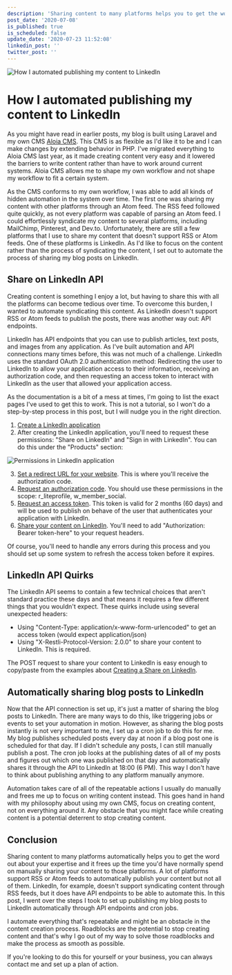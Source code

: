 ```yaml
---
description: 'Sharing content to many platforms helps you to get the word out about your expertise. Automating this frees you up to create the content. In this post, I got over how I automated publishing my content to LinkedIn.'
post_date: '2020-07-08'
is_published: true
is_scheduled: false
update_date: '2020-07-23 11:52:08'
linkedin_post: ''
twitter_post: ''
---
```

![How I automated publishing my content to LinkedIn](/images/articles/automating-publishing-to-linkedin.jpg)
# How I automated publishing my content to LinkedIn
As you might have read in earlier posts, my blog is built using Laravel and my own CMS [Aloia CMS](https://aloiacms.com). This CMS is as flexible as I'd like it to be and I can make changes by extending behavior in PHP. I've migrated everything to Aloia CMS last year, as it made creating content very easy and it lowered the barriers to write content rather than have to work around current systems. Aloia CMS allows me to shape my own workflow and not shape my workflow to fit a certain system. 

As the CMS conforms to my own workflow, I was able to add all kinds of hidden automation in the system over time. The first one was sharing my content with other platforms through an Atom feed. The RSS feed followed quite quickly, as not every platform was capable of parsing an Atom feed. I could effortlessly syndicate my content to several platforms, including MailChimp, Pinterest, and Dev.to. Unfortunately, there are still a few platforms that I use to share my content that doesn't support RSS or Atom feeds. One of these platforms is LinkedIn. As I'd like to focus on the content rather than the process of syndicating the content, I set out to automate the process of sharing my blog posts on LinkedIn.

## Share on LinkedIn API
Creating content is something I enjoy a lot, but having to share this with all the platforms can become tedious over time. To overcome this burden, I wanted to automate syndicating this content. As LinkedIn doesn't support RSS or Atom feeds to publish the posts, there was another way out: API endpoints.

LinkedIn has API endpoints that you can use to publish articles, text posts, and images from any application. As I've built automation and API connections many times before, this was not much of a challenge. LinkedIn uses the standard OAuth 2.0 authentication method: Redirecting the user to LinkedIn to allow your application access to their information, receiving an authorization code, and then requesting an access token to interact with LinkedIn as the user that allowed your application access.

As the documentation is a bit of a mess at times, I'm going to list the exact pages I've used to get this to work. This is not a tutorial, so I won't do a step-by-step process in this post, but I will nudge you in the right direction.

1. [Create a LinkedIn application](https://www.linkedin.com/developers/apps/new)
2. After creating the LinkedIn application, you'll need to request these permissions: "Share on LinkedIn" and "Sign in with LinkedIn". You can do this under the "Products" section:

![Permissions in LinkedIn application](/images/articles/products-in-linkedin-application.png)

3. [Set a redirect URL for your website](https://docs.microsoft.com/en-us/linkedin/shared/authentication/authorization-code-flow?context=linkedin/consumer/context#step-1-configure-your-application). This is where you'll receive the authorization code.
4. [Request an authorization code](https://docs.microsoft.com/en-us/linkedin/shared/authentication/authorization-code-flow?context=linkedin/consumer/context#step-2-request-an-authorization-code). You should use these permissions in the scope: r_liteprofile, w_member_social.
5.  [Request an access token](https://docs.microsoft.com/en-us/linkedin/shared/authentication/authorization-code-flow?context=linkedin/consumer/context#step-3-exchange-authorization-code-for-an-access-token). This token is valid for 2 months (60 days) and will be used to publish on behave of the user that authenticates your application with LinkedIn.
6.  [Share your content on LinkedIn](https://docs.microsoft.com/en-us/linkedin/consumer/integrations/self-serve/share-on-linkedin?context=linkedin/consumer/context#creating-a-share-on-linkedin). You'll need to add "Authorization: Bearer token-here" to your request headers.

Of course, you'll need to handle any errors during this process and you should set up some system to refresh the access token before it expires.

## LinkedIn API Quirks
The LinkedIn API seems to contain a few technical choices that aren't standard practice these days and that means it requires a few different things that you wouldn't expect. These quirks include using several unexpected headers:

- Using "Content-Type: application/x-www-form-urlencoded" to get an access token (would expect application/json)
- Using "X-Restli-Protocol-Version: 2.0.0" to share your content to LinkedIn. This is required.

The POST request to share your content to LinkedIn is easy enough to copy/paste from the examples about [Creating a Share on LinkedIn](https://docs.microsoft.com/en-us/linkedin/consumer/integrations/self-serve/share-on-linkedin#creating-a-share-on-linkedin). 

## Automatically sharing blog posts to LinkedIn
Now that the API connection is set up, it's just a matter of sharing the blog posts to LinkedIn. There are many ways to do this, like triggering jobs or events to set your automation in motion. However, as sharing the blog posts instantly is not very important to me, I set up a cron job to do this for me. My blog publishes scheduled posts every day at noon if a blog post one is scheduled for that day. If I didn't schedule any posts, I can still manually publish a post. The cron job looks at the publishing dates of all of my posts and figures out which one was published on that day and automatically shares it through the API to LinkedIn at 18:00 (6 PM). This way I don't have to think about publishing anything to any platform manually anymore. 

Automation takes care of all of the repeatable actions I usually do manually and frees me up to focus on writing content instead. This goes hand in hand with my philosophy about using my own CMS, focus on creating content, not on everything around it. Any obstacle that you might face while creating content is a potential deterrent to stop creating content.

## Conclusion
Sharing content to many platforms automatically helps you to get the word out about your expertise and it frees up the time you'd have normally spend on manually sharing your content to those platforms. A lot of platforms support RSS or Atom feeds to automatically publish your content but not all of them. LinkedIn, for example, doesn't support syndicating content through RSS feeds, but it does have API endpoints to be able to automate this. In this post, I went over the steps I took to set up publishing my blog posts to LinkedIn automatically through API endpoints and cron jobs.

I automate everything that's repeatable and might be an obstacle in the content creation process. Roadblocks are the potential to stop creating content and that's why I go out of my way to solve those roadblocks and make the process as smooth as possible.

If you're looking to do this for yourself or your business, you can always contact me and set up a plan of action.